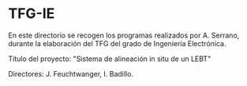 # TFG-IE

En este directorio se recogen los programas realizados por A. Serrano, durante la elaboración del TFG del grado de Ingeniería Electrónica.

Título del proyecto: "Sistema de alineación in situ de un LEBT"

Directores: J. Feuchtwanger, I. Badillo.
